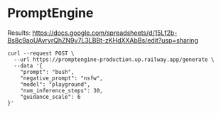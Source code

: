 # PromptEngine

Results:
https://docs.google.com/spreadsheets/d/15Lf2b-Bs8c9aoUAyryrQhZN9v7L3LBBt-zKHdXXAbBs/edit?usp=sharing 

```
curl --request POST \
  --url https://promptengine-production.up.railway.app/generate \
  --data '{
    "prompt": "bush",
    "negative_prompt": "nsfw",
    "model": "playground",
    "num_inference_steps": 30,
    "guidance_scale": 6
}'
```
